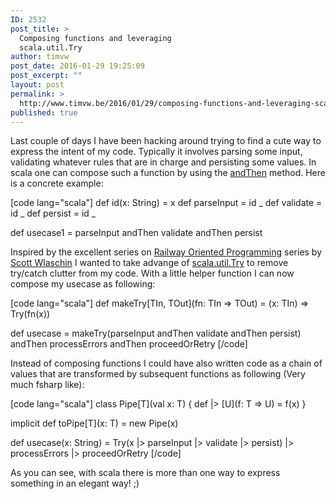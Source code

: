 ```yaml
---
ID: 2532
post_title: >
  Composing functions and leveraging
  scala.util.Try
author: timvw
post_date: 2016-01-29 19:25:09
post_excerpt: ""
layout: post
permalink: >
  http://www.timvw.be/2016/01/29/composing-functions-and-leveraging-scala-util-try/
published: true
---
```

<p>Last couple of days I have been hacking around trying to find a cute way to express the intent of my code. Typically it involves parsing some input, validating whatever rules that are in charge and persisting some values. In scala one can compose such a function by using the <a href="http://www.scala-lang.org/api/2.11.x/index.html#scala.Function1">andThen</a> method. Here is a concrete example:</p>

[code lang="scala"]
def id(x: String) = x
def parseInput = id _
def validate = id _
def persist = id _

def usecase1 = parseInput andThen validate andThen persist
</code>

<p>Inspired by the excellent series on <a href="http://fsharpforfunandprofit.com/posts/recipe-part2/">Railway Oriented Programming</a> series by <a href="@ScottWlaschin">Scott Wlaschin</a> I wanted to take advange of <a href="http://www.scala-lang.org/files/archive/api/current/index.html#scala.util.Try">scala.util.Try</a> to remove try/catch clutter from my code. With a little helper function I can now compose my usecase as following:</p>

[code lang="scala"]
def makeTry[TIn, TOut](fn: TIn =&gt; TOut) = (x: TIn) =&gt; Try(fn(x))

def usecase = 
  makeTry(parseInput andThen validate andThen persist) andThen
  processErrors andThen
  proceedOrRetry
[/code]

<p>Instead of composing functions I could have also written code as a chain of values that are transformed by subsequent functions as following (Very much fsharp like):</p>

[code lang="scala"]
class Pipe[T](val x: T) {
  def |&gt; [U](f: T =&gt; U) = f(x)
}

implicit def toPipe[T](x: T) = new Pipe(x)

def usecase(x: String) = Try(x |&gt; parseInput |&gt; validate |&gt; persist) |&gt;
  processErrors |&gt;
  proceedOrRetry
[/code]

<p>As you can see, with scala there is more than one way to express something in an elegant way! ;)</p>